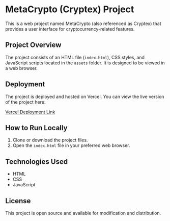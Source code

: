 # MetaCrypto (Cryptex) Project

This is a web project named MetaCrypto (also referenced as Cryptex) that provides a user interface for cryptocurrency-related features.

## Project Overview

The project consists of an HTML file (`index.html`), CSS styles, and JavaScript scripts located in the `assets` folder. It is designed to be viewed in a web browser.

## Deployment

The project is deployed and hosted on Vercel. You can view the live version of the project here:

[Vercel Deployment Link](https://metacrypto-brians-projects-bcfd072c.vercel.app/)

## How to Run Locally

1. Clone or download the project files.
2. Open the `index.html` file in your preferred web browser.

## Technologies Used

- HTML
- CSS
- JavaScript

## License

This project is open source and available for modification and distribution.
